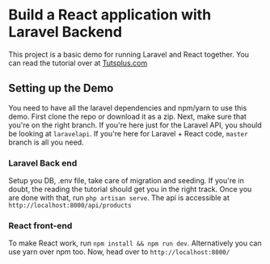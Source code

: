 # Build a React application with Laravel Backend

This project is a basic demo for running Laravel and React together. You can read the tutorial over at [Tutsplus.com](http://code.tutsplus.com/tutorials/build-a-react-app-with-laravel-restful-backend-part-1-laravel-5-api--cms-29442)

## Setting up the Demo


You need to have all the laravel dependencies and npm/yarn to use this demo. First clone the repo or download it as a zip. 
Next, make sure that you're on the right branch. If you're here just for the Laravel API, you should be looking at `laravelapi`. If you're here for Laravel + React code, `master` branch is all you need.

### Laravel Back end
Setup you DB, .env file, take care of migration and seeding. If you're in doubt, the reading the tutorial should get you in the right track. Once you are done with that, run `php artisan serve`. The api is accessible at `http://localhost:8000/api/products`

### React front-end

To make React work, run `npm install && npm run dev`. Alternatively you can use yarn over npm too. Now, head over to `http://localhost:8000/`